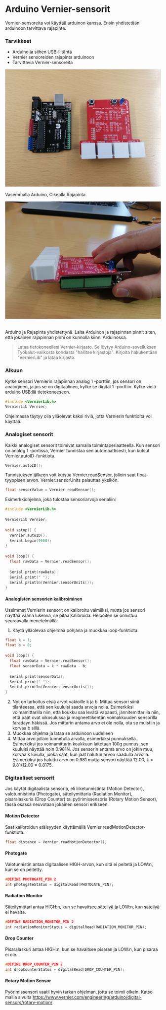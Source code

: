 # Arduino Vernier-sensorit
Vernier-sensoreita voi käyttää arduinon kanssa. Ensin yhdistetään arduinoon tarvittava rajapinta.
### Tarvikkeet
- Arduino ja siihen USB-liitäntä
- Vernier sensoreiden rajapinta arduinoon
- Tarvittavia Vernier-sensoreita

![Erikseen](Erikseen.jpg)

Vasemmalla Arduino, Oikealla Rajapinta
&nbsp;

![Yhdessä](ArduinoJaRajapinta.jpg)
&nbsp;

Arduino ja Rajapinta yhdistettynä. Laita Arduinon ja rajapinnan pinnit siten, että jokainen rajapinnan pinni on kunnolla kiinni Arduinossa.
&nbsp;


> Lataa tietokoneellesi Vernier-kirjasto. Se löytyy Arduino-sovelluksen Työkalut-valikosta kohdasta "hallitse kirjastoja". Kirjoita hakukentään "VernierLib" ja lataa kirjasto.

### Alkuun

Kytke sensori Vernierin rajapinnan analog 1 -porttiin, jos sensori on analoginen, ja jos se on digitaalinen, kytke se digital 1 -porttiin. Kytke vielä arduino USB:llä tietokoneeseen. 

```c++
#include <VernierLib.h>
VernierLib Vernier;
```
Ohjelmassa täytyy olla ylläolevat kaksi riviä, jotta Vernierin funktioita voi käyttää.

### Analogiset sensorit
Kaikki analogiset sensorit toimivat samalla toimintaperiaatteella. Kun sensori on analog 1 -portissa, Vernier tunnistaa sen automaattisesti, kun kutsut Vernier.autoID-funktiota.
```c++
Vernier.autoID();
```
Tunnistuksen jälkeen voit kutsua Vernier.readSensor, jolloin saat float-tyyppisen arvon. Vernier.sensorUnits palauttaa yksikön.
```c++
float sensorValue = Vernier.readSensor();
```

Esimerkkiohjelma, joka tulostaa sensoriarvoja serialiin:

```c++
#include <VernierLib.h>

VernierLib Vernier;

void setup() {
  Vernier.autoID();
  Serial.begin(9600);
}

void loop() {
  float rawData = Vernier.readSensor();

  Serial.print(rawData);
  Serial.print(" ");
  Serial.println(Vernier.sensorUnits());
}
```
#### Analogisten sensorien kalibroiminen
Useimmat Vernierin sensorit on kalibroitu valmiiksi, mutta jos sensori näyttää vääriä lukemia, se pitää kalibroida. Helpoiten se onnistuu seuraavalla menetelmällä:
1. Käytä ylläolevaa ohjelmaa pohjana ja muokkaa loop-funktiota:
```c++
float k = 1;
float b = 0;

void loop() {
  float rawData = Vernier.readSensor();
  float sensorData = k * rawData - b;

  Serial.print(sensorData);
  Serial.print(" ");
  Serial.println(Vernier.sensorUnits());
}
```
2. Nyt on tarkoitus etsiä arvot vakioille k ja b. Mittaa sensori siinä tilanteessa, että sen kuuluisi saada arvoja nolla. Esimerkiksi voimamittarilla niin, että koukku saa levätä vapaasti, jännitemittarilla niin, että päät ovat oikosulussa ja magneettikentän voimakkuuden sensorilla faradayn häkissä. Jos mittarin antama arvo ei ole nolla, ota se muistiin ja korvaa b sillä.
3. Muokkaa ohjelma ja lataa se arduinoon uudelleen
4. Mittaa arvo jollain tunnetulla arvolla, esimerkiksi punnuksella. Esimerkiksi jos voimamittarin koukkuun laitetaan 100g punnus, sen kuuluisi näyttää noin 0.981N. Jos sensorin antama arvo on jokin muu, korvaa k luvulla, jonka saat, kun jaat halutun arvon saadulla arvolla. Esimerkiksi jos haluttu arvo on 0.981 mutta sensori näyttää 12.00, k = 9.81/12.00 = 0.8175.
### Digitaaliset sensorit

Jos käytät digitaalista sensoria, eli liiketunnistinta (Motion Detector), valotunnistinta (Photogate), säteilymittaria (Radiation Monitor), pisaralaskuria (Drop Counter) tai pyörimissensoria (Rotary Motion Sensor), tässä osassa neuvotaan jokainen sensori erikseen.

#### Motion Detector
Saat kalibroidun etäisyyden käyttämällä Vernier.readMotionDetector-funktiota:
```c++
float distance = Vernier.readMotionDetector();
```

#### Photogate
Valotunnistin antaa digitaalisen HIGH-arvon, kun sitä ei peitetä ja LOW:n, kun se on peitetty.
```c++
#DEFINE PHOTOGATE_PIN 2
int photogateStatus = digitalRead(PHOTOGATE_PIN);
```
#### Radiation Monitor
Säteilymittari antaa HIGH:n, kun se havaitsee säteilyä ja LOW:n, kun säteilyä ei havaita.
```c++
#DEFINE RADIATION_MONITOR_PIN 2
int radiationMonitorStatus = digitalRead(RADIATION_MONITOR_PIN);
```
#### Drop Counter
Pisaralaskuri antaa HIGH:n, kun se havaitsee pisaran ja LOW:n, kun pisaraa ei ole.
```c++
#DEFINE DROP_COUNTER_PIN 2
int dropCounterStatus = digitalRead(DROP_COUNTER_PIN);
```

#### Rotary Motion Sensor
Pyörimissensori vaatii hyvin tarkan ohjelman, jotta se toimii oikein. Katso mallia sivulta https://www.vernier.com/engineering/arduino/digital-sensors/rotary-motion/

